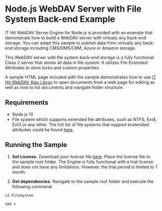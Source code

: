 # Node.js WebDAV Server with File System Back-end Example
IT Hit WebDAV Server Engine for Node.js is provided with an example that demonstrate how to build a WebDAV server with virtualy any back-end storage. You can adapt this sample to publish data from virtually any back-end storage including CMS/DMS/CRM, Azure or Amazon storage. 

This WebDAV server with file system back-end storage is a fully functional Class 2 server that stores all data in file system. It utilizes File Extended Attributes to store locks and custom properties. 

A sample HTML page included with the sample demonstrates how to use [IT Hit WebDAV Ajax Libray](https://www.webdavsystem.com/ajax/) to open documents from a web page for editing as well as how to list documents and navigate folder structure.


## Requirements
* Node.js 10
* File system which supports extended file attributes, such as NTFS, Ext4, Ext3 or any other. The full list of file systems that support ecxtended attributes could be found [here](https://en.wikipedia.org/wiki/Extended_file_attributes).

## Running the Sample

1. __Set License.__ Download your license file [here](https://www.webdavsystem.com/nodejsserver/download/). Place the license file to the sample root folder. The Engine is fully functional with a trial license and does not have any limitations. However, the trial period is limited to 1 month.

2. __Get dependencies.__ Navigate to the sample root folder and execute the following command:

`cd FileSystem`

`npm i`

3. __Start the server.__ Run the following command:

`node index.js`

Your server is running now. To browse folders and edit documents open a web browser and go to http://localhost:3000. You can also connect to your server with a WebDAV client.